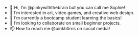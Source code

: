 - 👋 Hi, I’m @pinkywiththebrain but you can call me Sophie!
- 👀 I’m interested in art, video games, and creative web design.
- 🌱 I’m currently a bootcamp student learning the basics!
- 💞️ I’m looking to collaborate on small beginner projects.
- 📫 How to reach me @pinkh0rns on social media!

<!---
pinkywiththebrain/pinkywiththebrain is a ✨ special ✨ repository because its `README.md` (this file) appears on your GitHub profile.
You can click the Preview link to take a look at your changes.
--->
